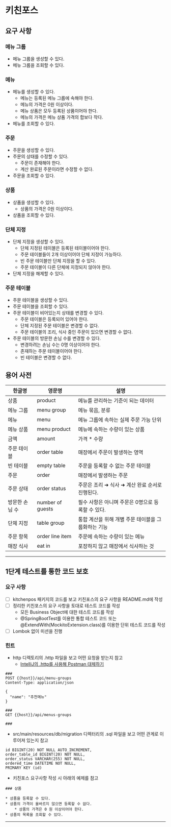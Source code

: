 # 키친포스

## 요구 사항
### 메뉴 그룹
* 메뉴 그룹을 생성할 수 있다.
* 메뉴 그룹을 조회할 수 있다.
### 메뉴
* 메뉴를 생성할 수 있다.
  * 메뉴는 등록된 메뉴 그룹에 속해야 한다.
  * 메뉴의 가격은 0원 이상이다.
  * 메뉴 상품은 모두 등록된 상품이어야 한다.
  * 메뉴의 가격은 메뉴 상품 가격의 합보다 작다.
* 메뉴를 조회할 수 있다.
### 주문
* 주문을 생성할 수 있다.
* 주문의 상태를 수정할 수 있다.
  * 주문이 존재해야 한다.
  * 계산 완료된 주문이라면 수정할 수 없다.
* 주문을 조회할 수 있다.
### 상품
* 상품을 생성할 수 있다.
  * 상품의 가격은 0원 이상이다.
* 상품을 조회할 수 있다.
### 단체 지정
* 단체 지정을 생성할 수 있다.
  * 단체 지정된 테이블은 등록된 테이블이어야 한다.
  * 주문 테이블들이 2개 이상이어야 단체 지정이 가능하다.
  * 빈 주문 테이블만 단체 지정을 할 수 있다.
  * 주문 테이블이 다른 단체에 지정되지 않아야 한다.
* 단체 지정을 해제할 수 있다.
### 주문 테이블
* 주문 테이블을 생성할 수 있다.
* 주문 테이블을 조회할 수 있다.
* 주문 테이블이 비어있는지 상태를 변경할 수 있다.
  * 주문 테이블은 등록되어 있어야 한다.
  * 단체 지정된 주문 테이블은 변경할 수 없다.
  * 주문 테이블의 조리, 식사 중인 주문이 있으면 변경할 수 없다.
* 주문 테이블의 방문한 손님 수를 변경할 수 있다.
  * 변경하려는 손님 수는 0명 이상이어야 한다.
  * 존재하는 주문 테이블이어야 한다.
  * 빈 테이블은 변경할 수 없다.


## 용어 사전

| 한글명 | 영문명 | 설명 |
| --- | --- | --- |
| 상품 | product | 메뉴를 관리하는 기준이 되는 데이터 |
| 메뉴 그룹 | menu group | 메뉴 묶음, 분류 |
| 메뉴 | menu | 메뉴 그룹에 속하는 실제 주문 가능 단위 |
| 메뉴 상품 | menu product | 메뉴에 속하는 수량이 있는 상품 |
| 금액 | amount | 가격 * 수량 |
| 주문 테이블 | order table | 매장에서 주문이 발생하는 영역 |
| 빈 테이블 | empty table | 주문을 등록할 수 없는 주문 테이블 |
| 주문 | order | 매장에서 발생하는 주문 |
| 주문 상태 | order status | 주문은 조리 ➜ 식사 ➜ 계산 완료 순서로 진행된다. |
| 방문한 손님 수 | number of guests | 필수 사항은 아니며 주문은 0명으로 등록할 수 있다. |
| 단체 지정 | table group | 통합 계산을 위해 개별 주문 테이블을 그룹화하는 기능 |
| 주문 항목 | order line item | 주문에 속하는 수량이 있는 메뉴 |
| 매장 식사 | eat in | 포장하지 않고 매장에서 식사하는 것 |

----------------------------------------------------
## 1단계 테스트를 통한 코드 보호
### 요구 사항
* [ ] kitchenpos 패키지의 코드를 보고 키친포스의 요구 사항을 README.md에 작성
* [ ] 정리한 키친포스의 요구 사항을 토대로 테스트 코드를 작성
  * 모든 Business Object에 대한 테스트 코드를 작성
  * @SpringBootTest를 이용한 통합 테스트 코드 또는 @ExtendWith(MockitoExtension.class)를 이용한 단위 테스트 코드를 작성
* [ ] Lombok 없이 미션을 진행

### 힌트
* http 디렉토리의 .http 파일을 보고 어떤 요청을 받는지 참고
  * [IntelliJ의 .http를 사용해 Postman 대체하기](https://jojoldu.tistory.com/266)
```
###
POST {{host}}/api/menu-groups
Content-Type: application/json

{
  "name": "추천메뉴"
}

###
GET {{host}}/api/menus-groups

###
```
* src/main/resources/db/migration 디렉터리의 .sql 파일을 보고 어떤 관계로 이루어져 있는지 참고
```
id BIGINT(20) NOT NULL AUTO_INCREMENT,
order_table_id BIGINT(20) NOT NULL,
order_status VARCHAR(255) NOT NULL,
ordered_time DATETIME NOT NULL,
PRIMARY KEY (id)
```
* 키친포스 요구사항 작성 시 아래의 예제를 참고
```
### 상품

* 상품을 등록할 수 있다.
* 상품의 가격이 올바르지 않으면 등록할 수 없다.
    * 상품의 가격은 0 원 이상이어야 한다.
* 상품의 목록을 조회할 수 있다.
```
------------------------------------------------------